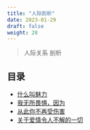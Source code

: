 ```yaml
---
title: "人际剖析"
date: 2023-01-29
draft: false
weight: 28
---
```


> 人际关系 剖析

## 目录


* [什么叫魅力](fdhcmhstpw)
* [我无所畏惧，因为](j74dbsrtzw)
* [从此你不再受伤害](tbwyjex4gc)
* [关于爱情令人不解的一切](x8benctsak)


